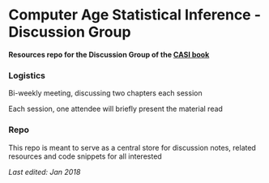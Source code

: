 # Computer Age Statistical Inference - Discussion Group

__Resources repo for the Discussion Group of the [CASI book](https://web.stanford.edu/~hastie/CASI/)__


### Logistics
Bi-weekly meeting, discussing two chapters each session

Each session, one attendee will briefly present the material read


### Repo

This repo is meant to serve as a central store for discussion notes, related resources and code snippets for all interested


_Last edited: Jan 2018_
